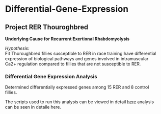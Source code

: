 # Differential-Gene-Expression
## Project RER Thouroghbred

**Underlying Cause for Recurrent Exertional Rhabdomyolysis**

*Hypothesis:*  
Fit Thoroughbred fillies susceptible to RER in race training have differential expression of biological pathways and genes 
involved in intramuscular Ca2+ regulation compared to fillies that are not susceptible to RER. 

### Differential Gene Expression Analysis
Determined differentially expressed genes among 15 RER and 8 control fillies.  

The scripts used to run this analysis can be viewed in detail 
<a href="https://htmlpreview.github.io/?https://github.com/NMDL-MSU/Power/blob/master/Power.html" target="_blank">here</a> analysis can be seen in detaile here.

